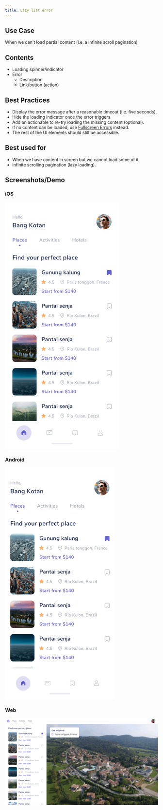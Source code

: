 ```yaml
---
title: Lazy list error
---
```

## Use Case
When we can't load partial content (i.e. a infinite scroll pagination)

## Contents
* Loading spinner/indicator
* Error
	* Description
	* Link/button (action)

## Best Practices
* Display the error message after a reasonable timeout (i.e. five seconds).
* Hide the loading indicator once the error triggers.
* Add an actionable to re-try loading the missing content (optional).
* If no content can be loaded, use [Fullscreen Errors](../fullscreen-error) instead.
* The rest of the UI elements should still be accessible.

## Best used for
* When we have content in screen but we cannot load some of it.
* Infinite scrolling pagination (lazy loading).

## Screenshots/Demo
### iOS
![](lazyloading-error-ios.gif)

### Android
![](lazyloading-error-android.gif)

### Web
![](lazyloading-error-web.gif)


